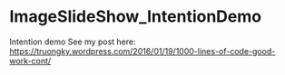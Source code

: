 # ImageSlideShow_IntentionDemo
Intention demo
See my post here: https://truongky.wordpress.com/2016/01/19/1000-lines-of-code-good-work-cont/
